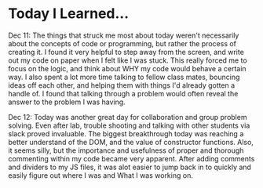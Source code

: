 # Today I Learned...

Dec 11: The things that struck me most about today weren't necessarily about the concepts of
code or programming, but rather the process of creating it. I found it very helpful to step away
from the screen, and write out my code on paper when I felt like I was stuck. This really
forced me to focus on the logic, and think about WHY my code would behave a certain way. I also
spent a lot more time talking to fellow class mates, bouncing ideas off each other, and helping them with things I'd already gotten a handle of. I found that talking through a problem would often reveal the answer to the problem I was having.

Dec 12: Today was another great day for collaboration and group problem solving. Even after lab, trouble shooting and talking with other students via slack proved invaluable. The biggest breakthrough today was reaching a better understand of the DOM, and the value of constructor functions. Also, it seems silly, but the importance and usefulness of proper and thorough commenting within my code became very apparent. After adding comments and dividers to my JS files, it was alot easier to jump back in to quickly and easily figure out where I was and What I was working on. 
